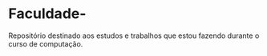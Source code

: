 # Faculdade-
Repositório destinado aos estudos e trabalhos que estou fazendo durante o curso de computação.
